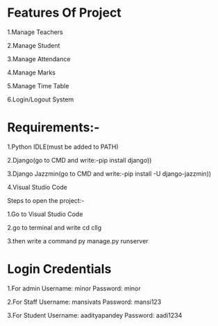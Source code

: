 # Features Of Project
1.Manage Teachers

2.Manage Student

3.Manage Attendance

4.Manage Marks

5.Manage Time Table

6.Login/Logout System

# Requirements:-

1.Python IDLE(must be added to PATH)

2.Django(go to CMD and write:-pip install django))

3.Django Jazzmin(go to CMD and write:-pip install -U django-jazzmin))

4.Visual Studio Code

Steps to open the project:-

1.Go to Visual Studio Code

2.go to terminal and write cd cllg

3.then write a command py manage.py runserver


# Login Credentials

1.For admin Username: minor  Password: minor

2.For Staff Username: mansivats  Password: mansi123

3.For Student Username: aadityapandey Password: aadi1234

